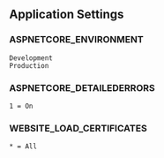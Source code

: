## Application Settings

### ASPNETCORE_ENVIRONMENT

    Development
    Production

### ASPNETCORE_DETAILEDERRORS

    1 = On
    
### WEBSITE_LOAD_CERTIFICATES

    * = All
